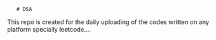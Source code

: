        # DSA
This repo is created for the daily uploading of the codes written on any platform specially leetcode....             
